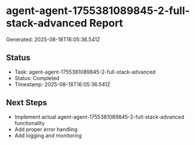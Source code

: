 # agent-agent-1755381089845-2-full-stack-advanced Report

Generated: 2025-08-18T16:05:36.541Z

## Status
- Task: agent-agent-1755381089845-2-full-stack-advanced
- Status: Completed
- Timestamp: 2025-08-18T16:05:36.541Z

## Next Steps
- Implement actual agent-agent-1755381089845-2-full-stack-advanced functionality
- Add proper error handling
- Add logging and monitoring
